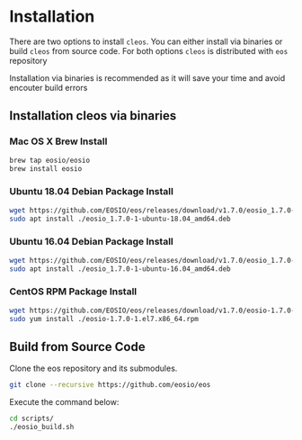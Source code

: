 # Installation

There are two options to install `cleos`. You can either install via binaries or build `cleos` from source code. For both options `cleos` is distributed with `eos` repository

Installation via binaries is recommended as it will save your time and avoid encouter build errors

## Installation cleos via binaries

### Mac OS X Brew Install

```bash
brew tap eosio/eosio
brew install eosio
```

### Ubuntu 18.04 Debian Package Install

```bash
wget https://github.com/EOSIO/eos/releases/download/v1.7.0/eosio_1.7.0-1-ubuntu-18.04_amd64.deb
sudo apt install ./eosio_1.7.0-1-ubuntu-18.04_amd64.deb
```

### Ubuntu 16.04 Debian Package Install

```bash
wget https://github.com/EOSIO/eos/releases/download/v1.7.0/eosio_1.7.0-1-ubuntu-16.04_amd64.deb
sudo apt install ./eosio_1.7.0-1-ubuntu-16.04_amd64.deb
```

### CentOS RPM Package Install

```bash
wget https://github.com/EOSIO/eos/releases/download/v1.7.0/eosio-1.7.0-1.el7.x86_64.rpm
sudo yum install ./eosio-1.7.0-1.el7.x86_64.rpm
```

## Build from Source Code

Clone the eos repository and its submodules.

```bash
git clone --recursive https://github.com/eosio/eos
```

Execute the command below:

```bash
cd scripts/
./eosio_build.sh
```